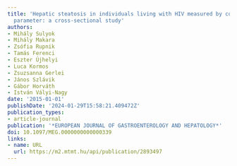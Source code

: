```yaml
---
title: 'Hepatic steatosis in individuals living with HIV measured by controlled attenuation
  parameter: a cross-sectional study'
authors:
- Mihály Sulyok
- Mihály Makara
- Zsófia Rupnik
- Tamás Ferenci
- Eszter Újhelyi
- Luca Kormos
- Zsuzsanna Gerlei
- János Szlávik
- Gábor Horváth
- István Vályi-Nagy
date: '2015-01-01'
publishDate: '2024-01-29T15:58:21.409472Z'
publication_types:
- article-journal
publication: '*EUROPEAN JOURNAL OF GASTROENTEROLOGY AND HEPATOLOGY*'
doi: 10.1097/MEG.0000000000000339
links:
- name: URL
  url: https://m2.mtmt.hu/api/publication/2893497
---
```

